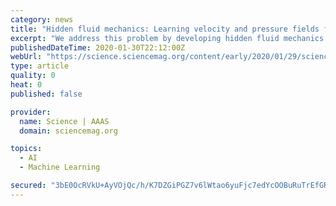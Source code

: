```yaml
---
category: news
title: "Hidden fluid mechanics: Learning velocity and pressure fields from flow visualizations"
excerpt: "We address this problem by developing hidden fluid mechanics (HFM), a physics-informed deep learning framework capable of encoding the Navier-Stokes equations into the neural networks, while being agnostic to the geometry or the initial and boundary conditions. We demonstrate HFM for several physical and biomedical problems by extracting ..."
publishedDateTime: 2020-01-30T22:12:00Z
webUrl: "https://science.sciencemag.org/content/early/2020/01/29/science.aaw4741.full"
type: article
quality: 0
heat: 0
published: false

provider:
  name: Science | AAAS
  domain: sciencemag.org

topics:
  - AI
  - Machine Learning

secured: "3bE0OcRVkU+AyVOjQc/h/K7DZGiPGZ7v6lWtao6yuFjc7edYcOOBuRuTrEfGRB/ltKWphbDfgGDgfzyUmOz9Ahk7JkctXw+UoVVwSQWfUIbrEBrXFn7m8Zu9UciaMaCkZbVbKlbMHklCc+oTd8+pR+qSAADY2fuLHb984ASybQga1tXEwjPyDbBC9XMg3Swl61d0l1zLddpcSPPyeYvA8g1nAQVQgAWChzc2ufpIKIvsAw7pTmS2Ux6LPZU9FeW/+X1sarq50StEpYNoigCrZ7xFd2e35WbfM6lU4tnXA/ey04K3GkP0tYsT8UJmUSNB;jAGmfPNmE77S9topBAf3qQ=="
---
```


